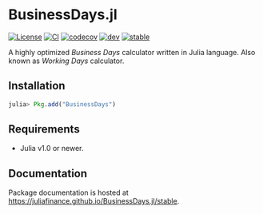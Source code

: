
# BusinessDays.jl

[![License][license-img]](LICENSE)
[![CI][ci-img]][ci-url]
[![codecov][codecov-img]][codecov-url]
[![dev][docs-dev-img]][docs-dev-url]
[![stable][docs-stable-img]][docs-stable-url]

[license-img]: http://img.shields.io/badge/license-MIT-brightgreen.svg?style=flat-square
[ci-img]: https://github.com/felipenoris/BusinessDays.jl/workflows/CI/badge.svg
[ci-url]: https://github.com/felipenoris/BusinessDays.jl/actions?query=workflow%3ACI
[codecov-img]: https://img.shields.io/codecov/c/github/JuliaFinance/BusinessDays.jl/master.svg?label=codecov&style=flat-square
[codecov-url]: http://codecov.io/github/JuliaFinance/BusinessDays.jl?branch=master
[docs-dev-img]: https://img.shields.io/badge/docs-dev-blue.svg?style=flat-square
[docs-dev-url]: https://juliafinance.github.io/BusinessDays.jl/dev
[docs-stable-img]: https://img.shields.io/badge/docs-stable-blue.svg?style=flat-square
[docs-stable-url]: https://juliafinance.github.io/BusinessDays.jl/stable

A highly optimized *Business Days* calculator written in Julia language.
Also known as *Working Days* calculator.

## Installation

```julia
julia> Pkg.add("BusinessDays")
```

## Requirements

* Julia v1.0 or newer.

## Documentation

Package documentation is hosted at https://juliafinance.github.io/BusinessDays.jl/stable.
